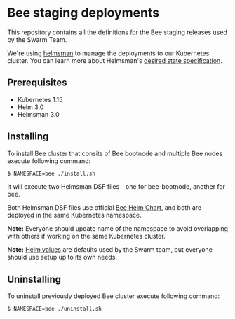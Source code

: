 # Bee staging deployments

This repository contains all the definitions for the Bee staging releases used by the Swarm Team.

We're using [helmsman](https://github.com/Praqma/helmsman) to manage the deployments to our Kubernetes cluster. You can learn more about Helmsman's [desired state specification](https://github.com/Praqma/helmsman/blob/master/docs/desired_state_specification.md).

## Prerequisites

* Kubernetes 1.15
* Helm 3.0
* Helmsman 3.0

## Installing

To install Bee cluster that consits of Bee bootnode and multiple Bee nodes execute following command:

```bash
$ NAMESPACE=bee ./install.sh 
```

It will execute two Helmsman DSF files - one for bee-bootnode, another for bee.

Both Helmsman DSF files use official [Bee Helm Chart](https://github.com/ethersphere/helm/tree/master/charts/bee), and both are deployed in the same Kubernetes namespace.

**Note:** Everyone should update name of the namespace to avoid overlapping with others if working on the same Kubernetes cluster. 

**Note:** [Helm values](https://github.com/ethersphere/bee-staging/tree/master/helm-values) are defaults used by the Swarm team, but everyone should use setup up to its own needs.

## Uninstalling

To uninstall previously deployed Bee cluster execute following command:

```bash
$ NAMESPACE=bee ./uninstall.sh 
```
